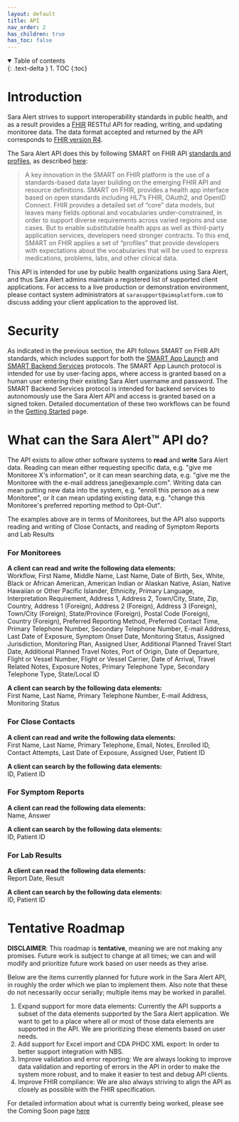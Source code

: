 ```yaml
---
layout: default
title: API
nav_order: 2
has_children: true
has_toc: false
---
```

<details open markdown="block">
  <summary>
    Table of contents
  </summary>
  {: .text-delta }
1. TOC
{:toc}
</details>

# Introduction
Sara Alert strives to support interoperability standards in public health, and as a result provides a [FHIR](https://www.hl7.org/fhir/overview.html) RESTful API for reading, writing, and updating monitoree data. The data format accepted and returned by the API corresponds to [FHIR version R4](https://hl7.org/fhir/R4/).

The Sara Alert API does this by following SMART on FHIR API [standards and profiles](http://docs.smarthealthit.org/), as described [here](https://smarthealthit.org/smart-on-fhir-api/):
> A key innovation in the SMART on FHIR platform is the use of a standards-based data layer building on the emerging FHIR API and resource definitions. SMART on FHIR, provides a health app interface based on open standards including HL7’s FHIR, OAuth2, and OpenID Connect. FHIR provides a detailed set of “core” data models, but leaves many fields optional and vocabularies under-constrained, in order to support diverse requirements across varied regions and use cases. But to enable substitutable health apps as well as third-party application services, developers need stronger contracts. To this end, SMART on FHIR applies a set of “profiles” that provide developers with expectations about the vocabularies that will be used to express medications, problems, labs, and other clinical data.

This API is intended for use by public health organizations using Sara Alert, and thus Sara  Alert admins maintain a registered list of supported client applications. For access to a live production or demonstration environment, please contact system administrators at `sarasupport@aimsplatform.com` to discuss adding your client application to the approved list.

# Security
As indicated in the previous section, the API follows SMART on FHIR API standards, which includes support for both the [SMART App Launch](http://hl7.org/fhir/smart-app-launch/index.html) and [SMART Backend Services](https://hl7.org/fhir/uv/bulkdata/authorization/index.html) protocols. The SMART App Launch protocol is intended for use by user-facing apps, where access is granted based on a human user entering their existing Sara Alert username and password. The SMART Backend Services protocol is intended for backend services to autonomously use the Sara Alert API and access is granted based on a signed token. Detailed documentation of these two workflows can be found in the [Getting Started](api-getting-started) page.

# What can the Sara Alert™ API do?

The API exists to allow other software systems to **read** and **write** Sara Alert data. Reading can mean either requesting specific data, e.g. "give me Monitoree X's information", or it can mean searching data, e.g. "give me the Monitoree with the e-mail address jane@example<span></span>.com". Writing data can mean putting new data into the system, e.g. "enroll this person as a new Monitoree", or it can mean updating existing data, e.g. "change this Monitoree's preferred reporting method to Opt-Out".

The examples above are in terms of Monitorees, but the API also supports reading and writing of Close Contacts, and reading of Symptom Reports and Lab Results

### For Monitorees
**A client can read and write the following data elements:**<br>Workflow, First Name, Middle Name, Last Name, Date of Birth, Sex, White, Black or African American, American Indian or Alaskan Native, Asian, Native Hawaiian or Other Pacific Islander, Ethnicity, Primary Language, Interpretation Requirement, Address 1, Address 2, Town/City, State, Zip, Country, Address 1 (Foreign), Address 2 (Foreign), Address 3 (Foreign), Town/City (Foreign), State/Province (Foreign), Postal Code (Foreign), Country (Foreign), Preferred Reporting Method, Preferred Contact Time, Primary Telephone Number, Secondary Telephone Number, E-mail Address, Last Date of Exposure, Symptom Onset Date, Monitoring Status, Assigned Jurisdiction, Monitoring Plan, Assigned User, Additional Planned Travel Start Date, Additional Planned Travel Notes, Port of Origin, Date of Departure, Flight or Vessel Number, Flight or Vessel Carrier, Date of Arrival, Travel Related Notes, Exposure Notes, Primary Telephone Type, Secondary Telephone Type, State/Local ID

**A client can search by the following data elements:**<br>First Name, Last Name, Primary Telephone Number, E-mail Address, Monitoring Status

### For Close Contacts
**A client can read and write the following data elements:**<br>First Name, Last Name, Primary Telephone, Email, Notes, Enrolled ID, Contact Attempts, Last Date of Exposure, Assigned User, Patient ID

**A client can search by the following data elements:**<br>ID, Patient ID

### For Symptom Reports
**A client can read the following data elements:**<br>Name, Answer

**A client can search by the following data elements:**<br>ID, Patient ID


### For Lab Results
**A client can read the following data elements:**<br>Report Date, Result

**A client can search by the following data elements:**<br>ID, Patient ID

# Tentative Roadmap
**DISCLAIMER**: This roadmap is **tentative**, meaning we are not making any promises. Future work is subject to change at all times; we can and will modify and prioritize future work based on user needs as they arise.

Below are the items currently planned for future work in the Sara Alert API, in roughly the order which we plan to implement them. Also note that these do not necessarily occur serially; multiple items may be worked in parallel.
1. Expand support for more data elements: Currently the API supports a subset of the data elements supported by the Sara Alert application. We want to get to a place where all or most of those data elements are supported in the API. We are prioritizing these elements based on user needs.
2. Add support for Excel import and CDA PHDC XML export: In order to better support integration with NBS.
3. Improve validation and error reporting: We are always looking to improve data validation and reporting of errors in the API in order to make the system more robust, and to make it easier to test and debug API clients.
4. Improve FHIR compliance: We are also always striving to align the API as closely as possible with the FHIR specification.

For detailed information about what is currently being worked, please see the Coming Soon page [here](api-coming-soon)
